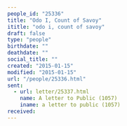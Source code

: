 ```yaml
---
people_id: "25336"
title: "Odo I, Count of Savoy"
ititle: "odo i, count of savoy"
draft: false
type: "people"
birthdate: ""
deathdate: ""
social_title: ""
created: "2015-01-15"
modified: "2015-01-15"
url: "/people/25336.html"
sent:
  - url: letter/25337.html
    name: A letter to Public (1057)
    iname: a letter to public (1057)
received:
---
```

